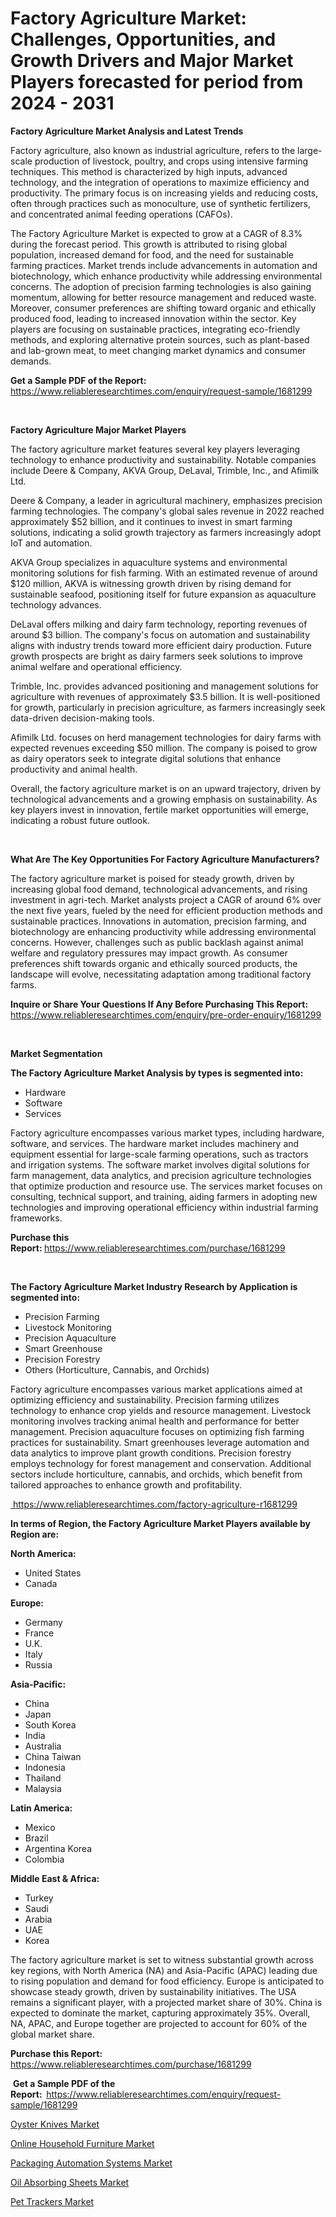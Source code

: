 <p><h1>Factory Agriculture Market: Challenges, Opportunities, and Growth Drivers and Major Market Players forecasted for period from 2024 - 2031</h1></p><p><strong>Factory Agriculture Market Analysis and Latest Trends</strong></p>
<p><p>Factory agriculture, also known as industrial agriculture, refers to the large-scale production of livestock, poultry, and crops using intensive farming techniques. This method is characterized by high inputs, advanced technology, and the integration of operations to maximize efficiency and productivity. The primary focus is on increasing yields and reducing costs, often through practices such as monoculture, use of synthetic fertilizers, and concentrated animal feeding operations (CAFOs).</p><p>The Factory Agriculture Market is expected to grow at a CAGR of 8.3% during the forecast period. This growth is attributed to rising global population, increased demand for food, and the need for sustainable farming practices. Market trends include advancements in automation and biotechnology, which enhance productivity while addressing environmental concerns. The adoption of precision farming technologies is also gaining momentum, allowing for better resource management and reduced waste. Moreover, consumer preferences are shifting toward organic and ethically produced food, leading to increased innovation within the sector. Key players are focusing on sustainable practices, integrating eco-friendly methods, and exploring alternative protein sources, such as plant-based and lab-grown meat, to meet changing market dynamics and consumer demands.</p></p>
<p><strong>Get a Sample PDF of the Report:&nbsp;</strong> <a href="https://www.reliableresearchtimes.com/enquiry/request-sample/1681299?utm_campaign=1558&utm_medium=2&utm_source=Github&utm_content=ia&utm_term=16122024&utm_id=factory-agriculture">https://www.reliableresearchtimes.com/enquiry/request-sample/1681299</a></p>
<p>&nbsp;</p>
<p><strong>Factory Agriculture Major Market Players</strong></p>
<p><p>The factory agriculture market features several key players leveraging technology to enhance productivity and sustainability. Notable companies include Deere & Company, AKVA Group, DeLaval, Trimble, Inc., and Afimilk Ltd. </p><p>Deere & Company, a leader in agricultural machinery, emphasizes precision farming technologies. The company's global sales revenue in 2022 reached approximately $52 billion, and it continues to invest in smart farming solutions, indicating a solid growth trajectory as farmers increasingly adopt IoT and automation.</p><p>AKVA Group specializes in aquaculture systems and environmental monitoring solutions for fish farming. With an estimated revenue of around $120 million, AKVA is witnessing growth driven by rising demand for sustainable seafood, positioning itself for future expansion as aquaculture technology advances.</p><p>DeLaval offers milking and dairy farm technology, reporting revenues of around $3 billion. The company's focus on automation and sustainability aligns with industry trends toward more efficient dairy production. Future growth prospects are bright as dairy farmers seek solutions to improve animal welfare and operational efficiency.</p><p>Trimble, Inc. provides advanced positioning and management solutions for agriculture with revenues of approximately $3.5 billion. It is well-positioned for growth, particularly in precision agriculture, as farmers increasingly seek data-driven decision-making tools.</p><p>Afimilk Ltd. focuses on herd management technologies for dairy farms with expected revenues exceeding $50 million. The company is poised to grow as dairy operators seek to integrate digital solutions that enhance productivity and animal health.</p><p>Overall, the factory agriculture market is on an upward trajectory, driven by technological advancements and a growing emphasis on sustainability. As key players invest in innovation, fertile market opportunities will emerge, indicating a robust future outlook.</p></p>
<p>&nbsp;</p>
<p><strong>What Are The Key Opportunities For Factory Agriculture Manufacturers?</strong></p>
<p><p>The factory agriculture market is poised for steady growth, driven by increasing global food demand, technological advancements, and rising investment in agri-tech. Market analysts project a CAGR of around 6% over the next five years, fueled by the need for efficient production methods and sustainable practices. Innovations in automation, precision farming, and biotechnology are enhancing productivity while addressing environmental concerns. However, challenges such as public backlash against animal welfare and regulatory pressures may impact growth. As consumer preferences shift towards organic and ethically sourced products, the landscape will evolve, necessitating adaptation among traditional factory farms.</p></p>
<p><strong>Inquire or Share Your Questions If Any Before Purchasing This Report:</strong> <a href="https://www.reliableresearchtimes.com/enquiry/pre-order-enquiry/1681299?utm_campaign=1558&utm_medium=2&utm_source=Github&utm_content=ia&utm_term=16122024&utm_id=factory-agriculture">https://www.reliableresearchtimes.com/enquiry/pre-order-enquiry/1681299</a></p>
<p>&nbsp;</p>
<p><strong>Market Segmentation</strong></p>
<p><strong>The Factory Agriculture Market Analysis by types is segmented into:</strong></p>
<p><ul><li>Hardware</li><li>Software</li><li>Services</li></ul></p>
<p><p>Factory agriculture encompasses various market types, including hardware, software, and services. The hardware market includes machinery and equipment essential for large-scale farming operations, such as tractors and irrigation systems. The software market involves digital solutions for farm management, data analytics, and precision agriculture technologies that optimize production and resource use. The services market focuses on consulting, technical support, and training, aiding farmers in adopting new technologies and improving operational efficiency within industrial farming frameworks.</p></p>
<p><strong>Purchase this Report:&nbsp;</strong><a href="https://www.reliableresearchtimes.com/purchase/1681299?utm_campaign=1558&utm_medium=2&utm_source=Github&utm_content=ia&utm_term=16122024&utm_id=factory-agriculture">https://www.reliableresearchtimes.com/purchase/1681299</a></p>
<p>&nbsp;</p>
<p><strong>The Factory Agriculture Market Industry Research by Application is segmented into:</strong></p>
<p><ul><li>Precision Farming</li><li>Livestock Monitoring</li><li>Precision Aquaculture</li><li>Smart Greenhouse</li><li>Precision Forestry</li><li>Others (Horticulture, Cannabis, and Orchids)</li></ul></p>
<p><p>Factory agriculture encompasses various market applications aimed at optimizing efficiency and sustainability. Precision farming utilizes technology to enhance crop yields and resource management. Livestock monitoring involves tracking animal health and performance for better management. Precision aquaculture focuses on optimizing fish farming practices for sustainability. Smart greenhouses leverage automation and data analytics to improve plant growth conditions. Precision forestry employs technology for forest management and conservation. Additional sectors include horticulture, cannabis, and orchids, which benefit from tailored approaches to enhance growth and profitability.</p></p>
<p><a href="https://www.reliableresearchtimes.com/factory-agriculture-r1681299?utm_campaign=1558&utm_medium=2&utm_source=Github&utm_content=ia&utm_term=16122024&utm_id=factory-agriculture">&nbsp;https://www.reliableresearchtimes.com/factory-agriculture-r1681299</a></p>
<p><strong>In terms of Region, the Factory Agriculture Market Players available by Region are:</strong></p>
<p>
    <p> <strong> North America: </strong>
        <ul>
            <li>United States</li>
            <li>Canada</li>
        </ul>
        </p> 
    <p> <strong> Europe: </strong>
        <ul>
            <li>Germany</li>
            <li>France</li>
            <li>U.K.</li>
            <li>Italy</li>
            <li>Russia</li>
        </ul>
        </p> 
    <p> <strong> Asia-Pacific: </strong>
        <ul>
            <li>China</li>
            <li>Japan</li>
            <li>South Korea</li>
            <li>India</li>
            <li>Australia</li>
            <li>China Taiwan</li>
            <li>Indonesia</li>
            <li>Thailand</li>
            <li>Malaysia</li>
        </ul>
        </p> 
    <p> <strong> Latin America: </strong>
        <ul>
            <li>Mexico</li>
            <li>Brazil</li>
            <li>Argentina Korea</li>
            <li>Colombia</li>
        </ul>
        </p> 
    <p> <strong> Middle East & Africa: </strong>
        <ul>
            <li>Turkey</li>
            <li>Saudi</li>
            <li>Arabia</li>
            <li>UAE</li>
            <li>Korea</li>
        </ul>
    </p>
    </p>
<p><p>The factory agriculture market is set to witness substantial growth across key regions, with North America (NA) and Asia-Pacific (APAC) leading due to rising population and demand for food efficiency. Europe is anticipated to showcase steady growth, driven by sustainability initiatives. The USA remains a significant player, with a projected market share of 30%. China is expected to dominate the market, capturing approximately 35%. Overall, NA, APAC, and Europe together are projected to account for 60% of the global market share.</p></p>
<p><strong>Purchase this Report: </strong><a href="https://www.reliableresearchtimes.com/purchase/1681299?utm_campaign=1558&utm_medium=2&utm_source=Github&utm_content=ia&utm_term=16122024&utm_id=factory-agriculture">https://www.reliableresearchtimes.com/purchase/1681299</a></p>
<p>&nbsp;<strong>Get a Sample PDF of the Report:&nbsp;&nbsp;</strong><a href="https://www.reliableresearchtimes.com/enquiry/request-sample/1681299?utm_campaign=1558&utm_medium=2&utm_source=Github&utm_content=ia&utm_term=16122024&utm_id=factory-agriculture">https://www.reliableresearchtimes.com/enquiry/request-sample/1681299</a></p>
<p><strong></strong></p>
<p><p><a href="https://www.linkedin.com/pulse/growing-oyster-knives-market-size-forecast-predicted-cagr-52-lpzpe?utm_campaign=1558&utm_medium=2&utm_source=Github&utm_content=ia&utm_term=16122024&utm_id=factory-agriculture">Oyster Knives Market</a></p><p><a href="https://www.linkedin.com/pulse/analysis-global-online-household-furniture-market-type-application-2efbe?utm_campaign=1558&utm_medium=2&utm_source=Github&utm_content=ia&utm_term=16122024&utm_id=factory-agriculture">Online Household Furniture Market</a></p><p><a href="https://www.linkedin.com/pulse/strategic-market-insights-global-packaging-automation-systems-qe7ee?utm_campaign=1558&utm_medium=2&utm_source=Github&utm_content=ia&utm_term=16122024&utm_id=factory-agriculture">Packaging Automation Systems Market</a></p><p><a href="https://www.linkedin.com/pulse/oil-absorbing-sheets-market-expansion-forecast-125-cagr-from-2024-xsl4e?utm_campaign=1558&utm_medium=2&utm_source=Github&utm_content=ia&utm_term=16122024&utm_id=factory-agriculture">Oil Absorbing Sheets Market</a></p><p><a href="https://www.linkedin.com/pulse/assessment-pet-trackers-market-current-landscape-future-prple?utm_campaign=1558&utm_medium=2&utm_source=Github&utm_content=ia&utm_term=16122024&utm_id=factory-agriculture">Pet Trackers Market</a></p></p>